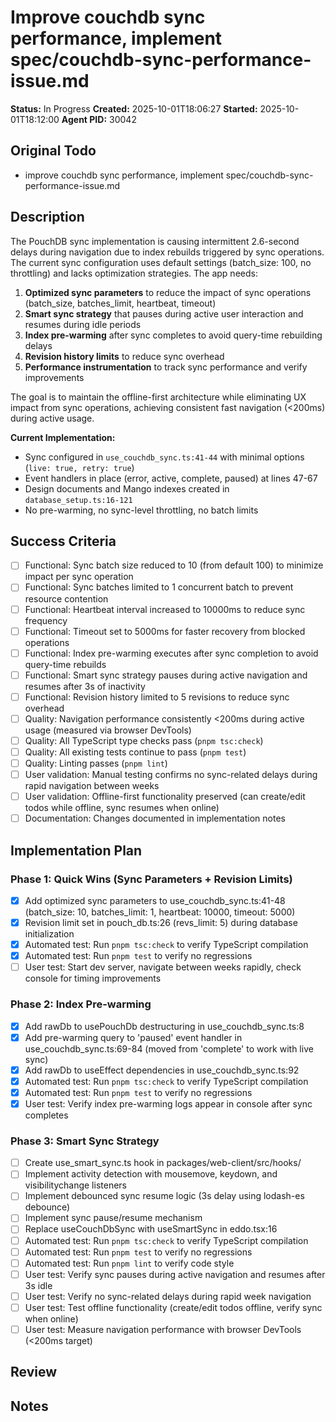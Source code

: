 # Improve couchdb sync performance, implement spec/couchdb-sync-performance-issue.md

**Status:** In Progress
**Created:** 2025-10-01T18:06:27
**Started:** 2025-10-01T18:12:00
**Agent PID:** 30042

## Original Todo

- improve couchdb sync performance, implement spec/couchdb-sync-performance-issue.md

## Description

The PouchDB sync implementation is causing intermittent 2.6-second delays during navigation due to index rebuilds triggered by sync operations. The current sync configuration uses default settings (batch_size: 100, no throttling) and lacks optimization strategies. The app needs:

1. **Optimized sync parameters** to reduce the impact of sync operations (batch_size, batches_limit, heartbeat, timeout)
2. **Smart sync strategy** that pauses during active user interaction and resumes during idle periods
3. **Index pre-warming** after sync completes to avoid query-time rebuilding delays
4. **Revision history limits** to reduce sync overhead
5. **Performance instrumentation** to track sync performance and verify improvements

The goal is to maintain the offline-first architecture while eliminating UX impact from sync operations, achieving consistent fast navigation (<200ms) during active usage.

**Current Implementation:**

- Sync configured in `use_couchdb_sync.ts:41-44` with minimal options (`live: true, retry: true`)
- Event handlers in place (error, active, complete, paused) at lines 47-67
- Design documents and Mango indexes created in `database_setup.ts:16-121`
- No pre-warming, no sync-level throttling, no batch limits

## Success Criteria

- [ ] Functional: Sync batch size reduced to 10 (from default 100) to minimize impact per sync operation
- [ ] Functional: Sync batches limited to 1 concurrent batch to prevent resource contention
- [ ] Functional: Heartbeat interval increased to 10000ms to reduce sync frequency
- [ ] Functional: Timeout set to 5000ms for faster recovery from blocked operations
- [ ] Functional: Index pre-warming executes after sync completion to avoid query-time rebuilds
- [ ] Functional: Smart sync strategy pauses during active navigation and resumes after 3s of inactivity
- [ ] Functional: Revision history limited to 5 revisions to reduce sync overhead
- [ ] Quality: Navigation performance consistently <200ms during active usage (measured via browser DevTools)
- [ ] Quality: All TypeScript type checks pass (`pnpm tsc:check`)
- [ ] Quality: All existing tests continue to pass (`pnpm test`)
- [ ] Quality: Linting passes (`pnpm lint`)
- [ ] User validation: Manual testing confirms no sync-related delays during rapid navigation between weeks
- [ ] User validation: Offline-first functionality preserved (can create/edit todos while offline, sync resumes when online)
- [ ] Documentation: Changes documented in implementation notes

## Implementation Plan

### Phase 1: Quick Wins (Sync Parameters + Revision Limits)

- [x] Add optimized sync parameters to use_couchdb_sync.ts:41-48 (batch_size: 10, batches_limit: 1, heartbeat: 10000, timeout: 5000)
- [x] Revision limit set in pouch_db.ts:26 (revs_limit: 5) during database initialization
- [x] Automated test: Run `pnpm tsc:check` to verify TypeScript compilation
- [x] Automated test: Run `pnpm test` to verify no regressions
- [ ] User test: Start dev server, navigate between weeks rapidly, check console for timing improvements

### Phase 2: Index Pre-warming

- [x] Add rawDb to usePouchDb destructuring in use_couchdb_sync.ts:8
- [x] Add pre-warming query to 'paused' event handler in use_couchdb_sync.ts:69-84 (moved from 'complete' to work with live sync)
- [x] Add rawDb to useEffect dependencies in use_couchdb_sync.ts:92
- [x] Automated test: Run `pnpm tsc:check` to verify TypeScript compilation
- [x] Automated test: Run `pnpm test` to verify no regressions
- [x] User test: Verify index pre-warming logs appear in console after sync completes

### Phase 3: Smart Sync Strategy

- [ ] Create use_smart_sync.ts hook in packages/web-client/src/hooks/
- [ ] Implement activity detection with mousemove, keydown, and visibilitychange listeners
- [ ] Implement debounced sync resume logic (3s delay using lodash-es debounce)
- [ ] Implement sync pause/resume mechanism
- [ ] Replace useCouchDbSync with useSmartSync in eddo.tsx:16
- [ ] Automated test: Run `pnpm tsc:check` to verify TypeScript compilation
- [ ] Automated test: Run `pnpm test` to verify no regressions
- [ ] Automated test: Run `pnpm lint` to verify code style
- [ ] User test: Verify sync pauses during active navigation and resumes after 3s idle
- [ ] User test: Verify no sync-related delays during rapid week navigation
- [ ] User test: Test offline functionality (create/edit todos offline, verify sync when online)
- [ ] User test: Measure navigation performance with browser DevTools (<200ms target)

## Review

## Notes
